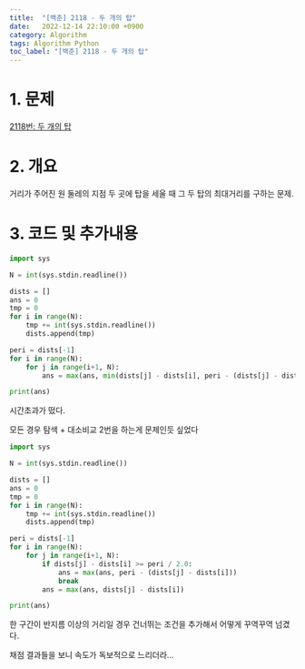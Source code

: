```yaml
---
title:  "[백준] 2118 - 두 개의 탑"
date:   2022-12-14 22:10:00 +0900
category: Algorithm
tags: Algorithm Python
toc_label: "[백준] 2118 - 두 개의 탑"
---
```


# 1. 문제
[2118번: 두 개의 탑](https://www.acmicpc.net/problem/2118)


# 2. 개요
거리가 주어진 원 둘레의 지점 두 곳에 탑을 세울 때 그 두 탑의 최대거리를 구하는 문제.


# 3. 코드 및 추가내용
```python
import sys

N = int(sys.stdin.readline())

dists = []
ans = 0
tmp = 0
for i in range(N):
    tmp += int(sys.stdin.readline())
    dists.append(tmp)

peri = dists[-1]
for i in range(N):
    for j in range(i+1, N):
        ans = max(ans, min(dists[j] - dists[i], peri - (dists[j] - dists[i])))

print(ans)
```

시간초과가 떴다.

모든 경우 탐색 + 대소비교 2번을 하는게 문제인듯 싶었다

```python
import sys

N = int(sys.stdin.readline())

dists = []
ans = 0
tmp = 0
for i in range(N):
    tmp += int(sys.stdin.readline())
    dists.append(tmp)

peri = dists[-1]
for i in range(N):
    for j in range(i+1, N):
        if dists[j] - dists[i] >= peri / 2.0:
            ans = max(ans, peri - (dists[j] - dists[i]))
            break
        ans = max(ans, dists[j] - dists[i])

print(ans)
```

한 구간이 반지름 이상의 거리일 경우 건너뛰는 조건을 추가해서 어떻게 꾸역꾸역 넘겼다.

채점 결과들을 보니 속도가 독보적으로 느리더라…